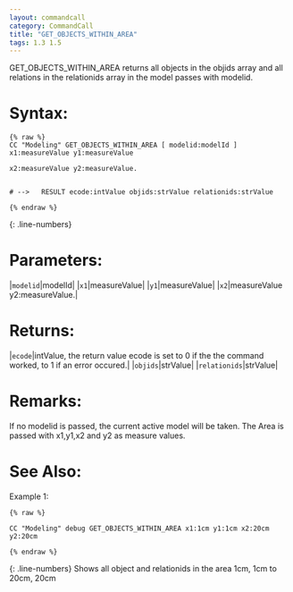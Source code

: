 ```yaml
---
layout: commandcall
category: CommandCall
title: "GET_OBJECTS_WITHIN_AREA"
tags: 1.3 1.5
---
```


GET_OBJECTS_WITHIN_AREA returns all objects in the objids array and all relations in the relationids array in the model passes with modelid.

# Syntax:  

```adoscript
{% raw %}
CC "Modeling" GET_OBJECTS_WITHIN_AREA [ modelid:modelId ] x1:measureValue y1:measureValue 
                                                          x2:measureValue y2:measureValue.


# -->	RESULT ecode:intValue objids:strValue relationids:strValue

{% endraw %}
```
{: .line-numbers}

# Parameters:  

|`modelid`|modelId|
|`x1`|measureValue|
|`y1`|measureValue|
|`x2`|measureValue y2:measureValue.|

# Returns:  

|`ecode`|intValue, the return value ecode is set to 0 if the the command worked, to 1 if an error occured.|
|`objids`|strValue|
|`relationids`|strValue|

# Remarks:

If no modelid is passed, the current active model will be taken. The Area is passed with x1,y1,x2 and y2 as measure values.



# See Also:  



Example 1:

```adoscript
{% raw %}

CC "Modeling" debug GET_OBJECTS_WITHIN_AREA x1:1cm y1:1cm x2:20cm y2:20cm

{% endraw %}
```
{: .line-numbers}
Shows all object and relationids in the area 1cm, 1cm to 20cm, 20cm

